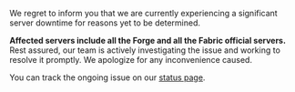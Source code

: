 We regret to inform you that we are currently experiencing a significant server downtime for reasons yet to be determined.

**Affected servers include all the Forge and all the Fabric official servers.**
Rest assured, our team is actively investigating the issue and working to resolve it promptly.
We apologize for any inconvenience caused.

You can track the ongoing issue on our [status page](https://status.ampznetwork.com/).
